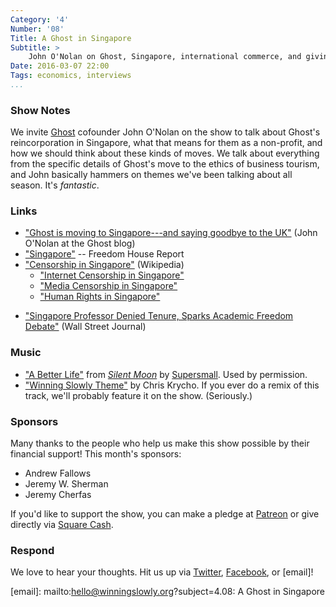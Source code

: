 ```yaml
---
Category: '4'
Number: '08'
Title: A Ghost in Singapore
Subtitle: >
    John O'Nolan on Ghost, Singapore, international commerce, and giving the benefit of the doubt
Date: 2016-03-07 22:00
Tags: economics, interviews
...
```



### Show Notes

We invite [Ghost] cofounder John O'Nolan on the show to talk about Ghost's reincorporation in Singapore, what that means for them as a non-profit, and how we should think about these kinds of moves. We talk about everything from the specific details of Ghost's move to the ethics of business tourism, and John basically hammers on themes we've been talking about all season. It's *fantastic*.

[Ghost]: https://ghost.org


### Links

  - ["Ghost is moving to Singapore---and saying goodbye to the UK"](https://blog.ghost.org/moving-to-singapore/) (John O'Nolan at the Ghost blog)
  - ["Singapore"](https://freedomhouse.org/report/freedom-world/2015/singapore) -- Freedom House Report
  - ["Censorship in Singapore"](https://en.wikipedia.org/wiki/Censorship_in_Singapore) (Wikipedia)
      + ["Internet Censorship in Singapore"](https://en.wikipedia.org/wiki/Internet_censorship_in_Singapore)
      + ["Media Censorship in Singapore"](https://en.wikipedia.org/wiki/Media_censorship_in_Singapore)
      + ["Human Rights in Singapore"](https://en.wikipedia.org/wiki/Human_rights_in_Singapore)
  + ["Singapore Professor Denied Tenure, Sparks Academic Freedom Debate"](http://blogs.wsj.com/indonesiarealtime/2013/03/01/singapore-professor-denied-tenure-sparks-academic-freedom-debate/) (Wall Street Journal)


### Music

  - ["A Better Life"] from [_Silent Moon_] by [Supersmall]. Used by permission.
  - ["Winning Slowly Theme"] by Chris Krycho. If you ever do a remix of this track, we'll probably feature it on the show. (Seriously.)



["A Better Life"]: https://supersmall.bandcamp.com/track/a-better-life
[_Silent Moon_]: https://supersmall.bandcamp.com/album/silent-moon
[Supersmall]: http://supersmallmusic.com
["Winning Slowly Theme"]: //soundcloud.com/chriskrycho/winning-slowly


### Sponsors

Many thanks to the people who help us make this show possible by their financial support! This month's sponsors:

  - Andrew Fallows
  - Jeremy W. Sherman
  - Jeremy Cherfas

If you'd like to support the show, you can make a pledge at [Patreon] or give directly via [Square Cash].

[Patreon]: //www.patreon.com/winningslowly
[Square Cash]: //cash.me/$winningslowly


### Respond

We love to hear your thoughts. Hit us up via [Twitter], [Facebook], or [email]!

[Twitter]: //www.twitter.com/winningslowly
[Facebook]: //www.facebook.com/winningslowlypodcast
[email]: mailto:hello@winningslowly.org?subject=4.08: A Ghost in Singapore
